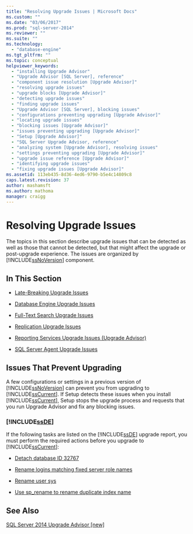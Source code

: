 ```yaml
---
title: "Resolving Upgrade Issues | Microsoft Docs"
ms.custom: ""
ms.date: "03/06/2017"
ms.prod: "sql-server-2014"
ms.reviewer: ""
ms.suite: ""
ms.technology: 
  - "database-engine"
ms.tgt_pltfrm: ""
ms.topic: conceptual
helpviewer_keywords: 
  - "installing Upgrade Advisor"
  - "Upgrade Advisor [SQL Server], reference"
  - "component issue resolution [Upgrade Advisor]"
  - "resolving upgrade issues"
  - "upgrade blocks [Upgrade Advisor]"
  - "detecting upgrade issues"
  - "finding upgrade issues"
  - "Upgrade Advisor [SQL Server], blocking issues"
  - "configurations preventing upgrading [Upgrade Advisor]"
  - "locating upgrade issues"
  - "blocking issues [Upgrade Advisor]"
  - "issues preventing upgrading [Upgrade Advisor]"
  - "Setup [Upgrade Advisor]"
  - "SQL Server Upgrade Advisor, reference"
  - "analyzing system [Upgrade Advisor], resolving issues"
  - "settings preventing upgrading [Upgrade Advisor]"
  - "upgrade issue reference [Upgrade Advisor]"
  - "identifying upgrade issues"
  - "fixing upgrade issues [Upgrade Advisor]"
ms.assetid: 113eb435-8d36-4ed6-9790-b5e4c14809c8
caps.latest.revision: 37
author: mashamsft
ms.author: mathoma
manager: craigg
---
```

# Resolving Upgrade Issues
  The topics in this section describe upgrade issues that can be detected as well as those that cannot be detected, but that might affect the upgrade or post-upgrade experience. The issues are organized by [!INCLUDE[ssNoVersion](../../includes/ssnoversion-md.md)] component.  
  
## In This Section  
  
-   [Late-Breaking Upgrade Issues](../../../2014/sql-server/install/late-breaking-upgrade-issues.md)  
  
-   [Database Engine Upgrade Issues](../../../2014/sql-server/install/database-engine-upgrade-issues.md)  
  
-   [Full-Text Search Upgrade Issues](../../../2014/sql-server/install/full-text-search-upgrade-issues.md)  
  
-   [Replication Upgrade Issues](../../../2014/sql-server/install/replication-upgrade-issues.md)  
  
-   [Reporting Services Upgrade Issues &#40;Upgrade Advisor&#41;](../../../2014/sql-server/install/reporting-services-upgrade-issues-upgrade-advisor.md)  
  
-   [SQL Server Agent Upgrade Issues](../../../2014/sql-server/install/sql-server-agent-upgrade-issues.md)  
  
## Issues That Prevent Upgrading  
 A few configurations or settings in a previous version of [!INCLUDE[ssNoVersion](../../includes/ssnoversion-md.md)] can prevent you from upgrading to [!INCLUDE[ssCurrent](../../includes/sscurrent-md.md)]. If Setup detects these issues when you install [!INCLUDE[ssCurrent](../../includes/sscurrent-md.md)], Setup stops the upgrade process and requests that you run Upgrade Advisor and fix any blocking issues.  
  
### [!INCLUDE[ssDE](../../includes/ssde-md.md)]  
 If the following tasks are listed on the [!INCLUDE[ssDE](../../includes/ssde-md.md)] upgrade report, you must perform the required actions before you upgrade to [!INCLUDE[ssCurrent](../../includes/sscurrent-md.md)]:  
  
-   [Detach database ID 32767](../../../2014/sql-server/install/detach-database-id-32767.md)  
  
-   [Rename logins matching fixed server role names](../../../2014/sql-server/install/rename-logins-matching-fixed-server-role-names.md)  
  
-   [Rename user sys](../../../2014/sql-server/install/rename-user-sys.md)  
  
-   [Use sp_rename to rename duplicate index name](../../../2014/sql-server/install/use-sp-rename-to-rename-duplicate-index-name.md)  
  
## See Also  
 [SQL Server 2014 Upgrade Advisor &#91;new&#93;](/sql/2014/sql-server/install/sql-server-2014-upgrade-advisor)  
  
  
